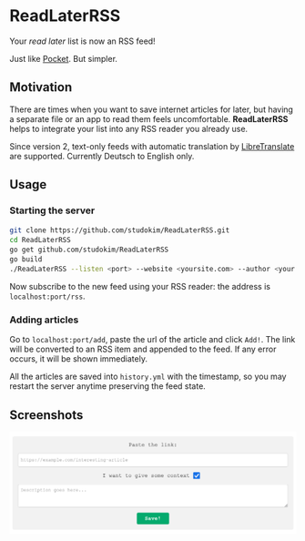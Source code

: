 # ReadLaterRSS

Your *read later* list is now an RSS feed!

Just like [Pocket](https://getpocket.com/). But simpler.

## Motivation

There are times when you want to save internet articles for later, but having a separate file or an app to read them feels uncomfortable. **ReadLaterRSS** helps to integrate your list into any RSS reader you already use.

Since version 2, text-only feeds with automatic translation by [LibreTranslate](https://libretranslate.de/) are supported. Currently Deutsch to English only.

## Usage

### Starting the server

```bash
git clone https://github.com/studokim/ReadLaterRSS.git
cd ReadLaterRSS
go get github.com/studokim/ReadLaterRSS
go build
./ReadLaterRSS --listen <port> --website <yoursite.com> --author <your.name>
```

Now subscribe to the new feed using your RSS reader: the address is `localhost:port/rss`.

### Adding articles

Go to `localhost:port/add`, paste the url of the article and click `Add!`. The link will be converted to an RSS item and appended to the feed. If any error occurs, it will be shown immediately.

All the articles are saved into `history.yml` with the timestamp, so you may restart the server anytime preserving the feed state.

## Screenshots

![New RSS item](screenshots/add-item.png)
